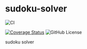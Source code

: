 # sudoku-solver

![CI](https://github.com/ViKuzmin/sudoku-solver/workflows/CI/badge.svg)

[![Coverage Status](https://coveralls.io/repos/github/ViKuzmin/sudoku-solver/badge.svg)](https://coveralls.io/github/ViKuzmin/sudoku-solver)
![GitHub License](https://img.shields.io/github/license/ViKuzmin/sudoku-solver)


sudoku solver